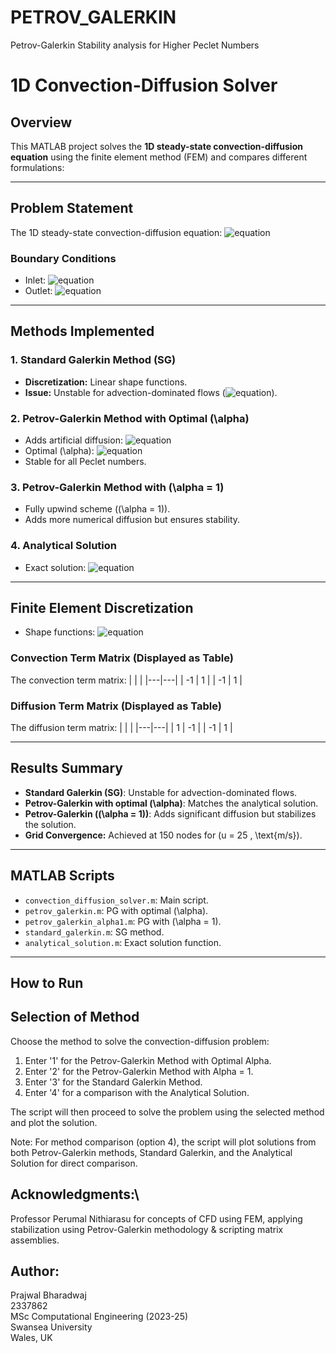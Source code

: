 # PETROV_GALERKIN
 Petrov-Galerkin Stability analysis for Higher Peclet Numbers

# **1D Convection-Diffusion Solver**

## **Overview**
This MATLAB project solves the **1D steady-state convection-diffusion equation** using the finite element method (FEM) and compares different formulations:

---

## **Problem Statement**
The 1D steady-state convection-diffusion equation:
![equation](https://latex.codecogs.com/svg.image?\color{White}u\frac{\partial\phi}{\partial{x}}-k\frac{\partial^2\phi}{\partial{x}^2}=0)

### **Boundary Conditions**
- Inlet: ![equation](https://latex.codecogs.com/svg.image?\color{White}\phi(0)=1)
- Outlet: ![equation](https://latex.codecogs.com/svg.image?\color{White}\phi(L)=0)

---

## **Methods Implemented**

### 1. **Standard Galerkin Method (SG)**
- **Discretization:** Linear shape functions.
- **Issue:** Unstable for advection-dominated flows (![equation](https://latex.codecogs.com/svg.image?\color{White}Pe>1)).

### 2. **Petrov-Galerkin Method with Optimal \(\alpha\)**
- Adds artificial diffusion:
  ![equation](https://latex.codecogs.com/svg.image?\color{White}k_b=\frac{\alpha%20u%20h}{2})
- Optimal \(\alpha\):
  ![equation](https://latex.codecogs.com/svg.image?\color{White}\alpha_{\text{opt}}=\coth(Pe)-\frac{1}{Pe})
- Stable for all Peclet numbers.

### 3. **Petrov-Galerkin Method with \(\alpha = 1\)**
- Fully upwind scheme (\(\alpha = 1\)).
- Adds more numerical diffusion but ensures stability.

### 4. **Analytical Solution**
- Exact solution:
  ![equation](https://latex.codecogs.com/svg.image?\color{White}\phi(x)=\frac{e^{\frac{ux}{k}}-e^{\frac{uL}{k}}}{1-e^{\frac{uL}{k}}})

---

## **Finite Element Discretization**
- Shape functions:
  ![equation](https://latex.codecogs.com/svg.image?\color{White}N_1=1-\frac{x}{l},\quad%20N_2=\frac{x}{l})

### **Convection Term Matrix (Displayed as Table)**
The convection term matrix:
|   |   |
|---|---|
| -1 |  1 |
| -1 |  1 |

### **Diffusion Term Matrix (Displayed as Table)**
The diffusion term matrix:
|   |   |
|---|---|
|  1 | -1 |
| -1 |  1 |

---

## **Results Summary**
- **Standard Galerkin (SG)**: Unstable for advection-dominated flows.
- **Petrov-Galerkin with optimal \(\alpha\)**: Matches the analytical solution.
- **Petrov-Galerkin (\(\alpha = 1\))**: Adds significant diffusion but stabilizes the solution.
- **Grid Convergence:** Achieved at 150 nodes for \(u = 25 \, \text{m/s}\).

---

## **MATLAB Scripts**
- `convection_diffusion_solver.m`: Main script.
- `petrov_galerkin.m`: PG with optimal \(\alpha\).
- `petrov_galerkin_alpha1.m`: PG with \(\alpha = 1\).
- `standard_galerkin.m`: SG method.
- `analytical_solution.m`: Exact solution function.

---

## **How to Run**
Selection of Method
--------------------------------------------------------------------------------------------------------------
Choose the method to solve the convection-diffusion problem:
1. Enter '1' for the Petrov-Galerkin Method with Optimal Alpha.
2. Enter '2' for the Petrov-Galerkin Method with Alpha = 1.
3. Enter '3' for the Standard Galerkin Method.
4. Enter '4' for a comparison with the Analytical Solution.

The script will then proceed to solve the problem using the selected method and plot the solution.

Note: For method comparison (option 4), the script will plot solutions from both Petrov-Galerkin methods, Standard Galerkin, and the Analytical Solution for direct comparison.

## Acknowledgments:\
Professor Perumal Nithiarasu for concepts of CFD using FEM, applying stabilization using Petrov-Galerkin methodology & scripting matrix assemblies.

## Author:
Prajwal Bharadwaj\
2337862\
MSc Computational Engineering (2023-25)\
Swansea University\
Wales, UK


